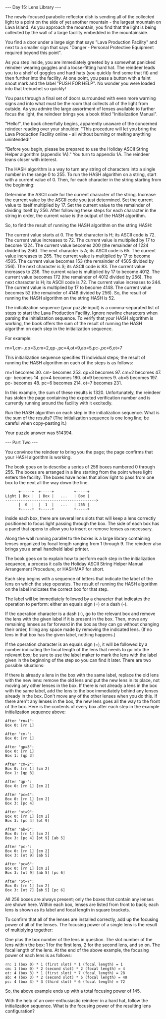 --- Day 15: Lens Library ---

The newly-focused parabolic reflector dish is sending all of the collected light
to a point on the side of yet another mountain - the largest mountain on Lava
Island. As you approach the mountain, you find that the light is being collected
by the wall of a large facility embedded in the mountainside.

You find a door under a large sign that says "Lava Production Facility" and next
to a smaller sign that says "Danger - Personal Protective Equipment required
beyond this point".

As you step inside, you are immediately greeted by a somewhat panicked reindeer
wearing goggles and a loose-fitting hard hat. The reindeer leads you to a shelf
of goggles and hard hats (you quickly find some that fit) and then further into
the facility. At one point, you pass a button with a faint snout mark and the
label "PUSH FOR HELP". No wonder you were loaded into that trebuchet so quickly!

You pass through a final set of doors surrounded with even more warning signs
and into what must be the room that collects all of the light from outside. As
you admire the large assortment of lenses available to further focus the light,
the reindeer brings you a book titled "Initialization Manual".

"Hello!", the book cheerfully begins, apparently unaware of the concerned
reindeer reading over your shoulder. "This procedure will let you bring the Lava
Production Facility online - all without burning or melting anything
unintended!"

"Before you begin, please be prepared to use the Holiday ASCII String Helper
algorithm (appendix 1A)." You turn to appendix 1A. The reindeer leans closer
with interest.

The HASH algorithm is a way to turn any string of characters into a single
number in the range 0 to 255. To run the HASH algorithm on a string, start with
a current value of 0. Then, for each character in the string starting from the
beginning:

Determine the ASCII code for the current character of the string. Increase the
current value by the ASCII code you just determined. Set the current value to
itself multiplied by 17. Set the current value to the remainder of dividing
itself by 256. After following these steps for each character in the string in
order, the current value is the output of the HASH algorithm.

So, to find the result of running the HASH algorithm on the string HASH:

The current value starts at 0.
The first character is H; its ASCII code is 72.
The current value increases to 72.
The current value is multiplied by 17 to become 1224.
The current value becomes 200 (the remainder of 1224 divided by 256).
The next character is A; its ASCII code is 65.
The current value increases to 265.
The current value is multiplied by 17 to become 4505.
The current value becomes 153 (the remainder of 4505 divided by 256).
The next character is S; its ASCII code is 83.
The current value increases to 236.
The current value is multiplied by 17 to become 4012.
The current value becomes 172 (the remainder of 4012 divided by 256).
The next character is H; its ASCII code is 72.
The current value increases to 244.
The current value is multiplied by 17 to become 4148.
The current value becomes 52 (the remainder of 4148 divided by 256).
So, the result of running the HASH algorithm on the string HASH is 52.

The initialization sequence (your puzzle input) is a comma-separated list of
steps to start the Lava Production Facility. Ignore newline characters when
parsing the initialization sequence. To verify that your HASH algorithm is
working, the book offers the sum of the result of running the HASH algorithm on
each step in the initialization sequence.

For example:

rn=1,cm-,qp=3,cm=2,qp-,pc=4,ot=9,ab=5,pc-,pc=6,ot=7

This initialization sequence specifies 11 individual steps; the result of
running the HASH algorithm on each of the steps is as follows:

rn=1 becomes 30.
cm- becomes 253.
qp=3 becomes 97.
cm=2 becomes 47.
qp- becomes 14.
pc=4 becomes 180.
ot=9 becomes 9.
ab=5 becomes 197.
pc- becomes 48.
pc=6 becomes 214.
ot=7 becomes 231.

In this example, the sum of these results is 1320. Unfortunately, the reindeer
has stolen the page containing the expected verification number and is currently
running around the facility with it excitedly.

Run the HASH algorithm on each step in the initialization sequence. What is the
sum of the results? (The initialization sequence is one long line; be careful
when copy-pasting it.)

Your puzzle answer was 514394.

--- Part Two ---

You convince the reindeer to bring you the page; the page confirms that your
HASH algorithm is working.

The book goes on to describe a series of 256 boxes numbered 0 through 255. The
boxes are arranged in a line starting from the point where light enters the
facility. The boxes have holes that allow light to pass from one box to the next
all the way down the line.

```
      +-----+  +-----+         +-----+
Light | Box |  | Box |   ...   | Box |
----------------------------------------->
      |  0  |  |  1  |   ...   | 255 |
      +-----+  +-----+         +-----+
```

Inside each box, there are several lens slots that will keep a lens correctly
positioned to focus light passing through the box. The side of each box has a
panel that opens to allow you to insert or remove lenses as necessary.

Along the wall running parallel to the boxes is a large library containing
lenses organized by focal length ranging from 1 through 9. The reindeer also
brings you a small handheld label printer.

The book goes on to explain how to perform each step in the initialization
sequence, a process it calls the Holiday ASCII String Helper Manual Arrangement
Procedure, or HASHMAP for short.

Each step begins with a sequence of letters that indicate the label of the lens
on which the step operates. The result of running the HASH algorithm on the
label indicates the correct box for that step.

The label will be immediately followed by a character that indicates the
operation to perform: either an equals sign (=) or a dash (-).

If the operation character is a dash (-), go to the relevant box and remove the
lens with the given label if it is present in the box. Then, move any remaining
lenses as far forward in the box as they can go without changing their order,
filling any space made by removing the indicated lens. (If no lens in that box
has the given label, nothing happens.)

If the operation character is an equals sign (=), it will be followed by a
number indicating the focal length of the lens that needs to go into the
relevant box; be sure to use the label maker to mark the lens with the label
given in the beginning of the step so you can find it later. There are two
possible situations:

If there is already a lens in the box with the same label, replace the old lens
with the new lens: remove the old lens and put the new lens in its place, not
moving any other lenses in the box. If there is not already a lens in the box
with the same label, add the lens to the box immediately behind any lenses
already in the box. Don't move any of the other lenses when you do this. If
there aren't any lenses in the box, the new lens goes all the way to the front
of the box. Here is the contents of every box after each step in the example
initialization sequence above:

```
After "rn=1":
Box 0: [rn 1]

After "cm-":
Box 0: [rn 1]

After "qp=3":
Box 0: [rn 1]
Box 1: [qp 3]

After "cm=2":
Box 0: [rn 1] [cm 2]
Box 1: [qp 3]

After "qp-":
Box 0: [rn 1] [cm 2]

After "pc=4":
Box 0: [rn 1] [cm 2]
Box 3: [pc 4]

After "ot=9":
Box 0: [rn 1] [cm 2]
Box 3: [pc 4] [ot 9]

After "ab=5":
Box 0: [rn 1] [cm 2]
Box 3: [pc 4] [ot 9] [ab 5]

After "pc-":
Box 0: [rn 1] [cm 2]
Box 3: [ot 9] [ab 5]

After "pc=6":
Box 0: [rn 1] [cm 2]
Box 3: [ot 9] [ab 5] [pc 6]

After "ot=7":
Box 0: [rn 1] [cm 2]
Box 3: [ot 7] [ab 5] [pc 6]
```

All 256 boxes are always present; only the boxes that contain any lenses are
shown here. Within each box, lenses are listed from front to back; each lens is
shown as its label and focal length in square brackets.

To confirm that all of the lenses are installed correctly, add up the focusing
power of all of the lenses. The focusing power of a single lens is the result of
multiplying together:

One plus the box number of the lens in question. The slot number of the lens
within the box: 1 for the first lens, 2 for the second lens, and so on. The
focal length of the lens. At the end of the above example, the focusing power of
each lens is as follows:

```
rn: 1 (box 0) * 1 (first slot) * 1 (focal length) = 1
cm: 1 (box 0) * 2 (second slot) * 2 (focal length) = 4
ot: 4 (box 3) * 1 (first slot) * 7 (focal length) = 28
ab: 4 (box 3) * 2 (second slot) * 5 (focal length) = 40
pc: 4 (box 3) * 3 (third slot) * 6 (focal length) = 72
```

So, the above example ends up with a total focusing power of 145.

With the help of an over-enthusiastic reindeer in a hard hat, follow the
initialization sequence. What is the focusing power of the resulting lens
configuration?
